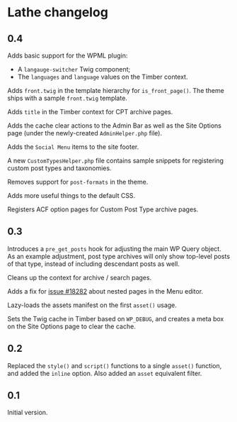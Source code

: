 # Lathe changelog

## 0.4

Adds basic support for the WPML plugin:

-   A `langauge-switcher` Twig component;
-   The `languages` and `language` values on the Timber context.

Adds `front.twig` in the template hierarchy for `is_front_page()`. The theme ships with a sample `front.twig` template.

Adds `title` in the Timber context for CPT archive pages.

Adds the cache clear actions to the Admin Bar as well as the Site Options page (under the newly-created `AdminHelper.php` file).

Adds the `Social Menu` items to the site footer.

A new `CustomTypesHelper.php` file contains sample snippets for registering custom post types and taxonomies.

Removes support for `post-formats` in the theme.

Adds more useful things to the default CSS.

Registers ACF option pages for Custom Post Type archive pages.

## 0.3

Introduces a `pre_get_posts` hook for adjusting the main WP Query object. As an example adjustment, post type archives will only show top-level posts of that type, instead of including descendant posts as well.

Cleans up the context for archive / search pages.

Adds a fix for [issue #18282](https://core.trac.wordpress.org/ticket/18282) about nested pages in the Menu editor.

Lazy-loads the assets manifest on the first `asset()` usage.

Sets the Twig cache in Timber based on `WP_DEBUG`, and creates a meta box on the Site Options page to clear the cache.

## 0.2

Replaced the `style()` and `script()` functions to a single `asset()` function, and added the `inline` option. Also added an `asset` equivalent filter.

## 0.1

Initial version.
